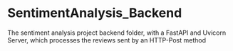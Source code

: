 # SentimentAnalysis_Backend
The sentiment analysis project backend folder, with a FastAPI and Uvicorn Server, which processes the reviews sent by an HTTP-Post method
